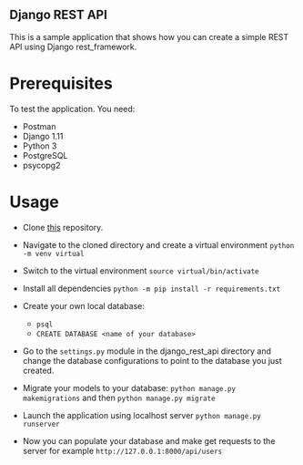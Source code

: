 ## Django REST API
This is a sample application that shows how you can create a simple REST API using Django rest_framework.

# Prerequisites
To test the application. You need:
* Postman
* Django 1.11
* Python 3
* PostgreSQL
* psycopg2

# Usage
   * Clone [this](https://github.com/NewtonBii/django_rest_api) repository.
   * Navigate to the cloned directory and create a virtual environment ``python -m venv virtual``
   * Switch to the virtual environment ``source virtual/bin/activate``
   * Install all dependencies ``python -m pip install -r requirements.txt``
   * Create your own local database:
        * ``psql``
        * ``CREATE DATABASE <name of your database>``
  * Go to the ``settings.py`` module in the django_rest_api directory and change the database configurations to point to the database
    you just created.

  * Migrate your models to your database: ``python manage.py makemigrations`` and then ``python manage.py migrate``

  * Launch the application using localhost server ``python manage.py runserver``
  * Now you can populate your database and make get requests to the server for example ``http://127.0.0.1:8000/api/users``
